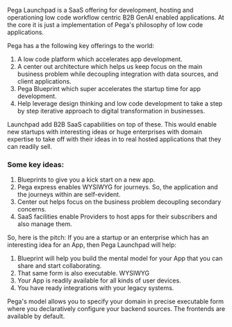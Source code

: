 Pega Launchpad is a SaaS offering for development, hosting and operationing low code workflow centric B2B GenAI enabled applications. At the core it is just a implementation of Pega's philosophy of low code applications. 

Pega has a the following key offerings to the world: 
1. A low code platform which accelerates app development. 
2. A center out architecture which helps us keep focus on the main business problem while decoupling integration with data sources, and client applications. 
3. Pega Blueprint which super accelerates the startup time for app development. 
4. Help leverage design thinking and low code development to take a step by step iterative approach to digital transformation in businesses. 

Launchpad add B2B SaaS capabilities on top of these. This would enable new startups with interesting ideas or huge enterprises with domain expertise to take off with their ideas in to real hosted applications that they can readily sell. 

### Some key ideas:

1. Blueprints to give you a kick start on a new app. 
2. Pega express enables WYSIWYG for journeys. So, the application and the journeys within are self-evident. 
3. Center out helps focus on the business problem decoupling secondary concerns. 
4. SaaS facilities enable Providers to host apps for their subscribers and also manage them.


So, here is the pitch:
If you are a startup or an enterprise which has an interesting idea for an App, then Pega Launchpad will help:
1. Blueprint will help you build the mental model for your App that you can share and start collaborating.
2. That same form is also executable. WYSIWYG
3. Your App is readily available for all kinds of user devices. 
4. You have ready integrations with your legacy systems. 

Pega's model allows you to specify your domain in precise executable form where you declaratively configure your backend sources. The frontends are available by default. 
